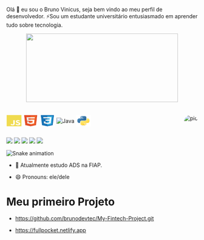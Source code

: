 Olá 👋 eu sou o Bruno Vinicus,  seja bem vindo ao meu perfil de desenvolvedor.
⚡Sou um estudante universitário entusiasmado em aprender tudo sobre tecnologia.

<div align="center">
  <img align="center" height="180em" width="400" src="https://github-readme-stats.vercel.app/api?username=brunodevtec&show_icons=true&theme=midnight-purple&hide=contribs,prs,issues&"/>
<!--   <img align="center" height="160em" src="https://github-readme-stats.vercel.app/api/top-langs/?username=brunodevtec&layout=compact&langs_count=7&theme=midnight-purple"/> -->
</div>
<br>
    
<div style="display: inline_block"><br>
  <img align="center" alt="Js" height="30" width="40" src="https://raw.githubusercontent.com/devicons/devicon/master/icons/javascript/javascript-plain.svg">
  <img align="center" alt="HTML" height="30" width="40" src="https://raw.githubusercontent.com/devicons/devicon/master/icons/html5/html5-original.svg">
  <img align="center" alt="CSS" height="30" width="40" src="https://raw.githubusercontent.com/devicons/devicon/master/icons/css3/css3-original.svg">
  <img align="center" alt="Java" height="30" width="40" src="https://cdn.jsdelivr.net/gh/devicons/devicon/icons/java/java-plain-wordmark.svg">
  <img align="center" alt="Python" height="30" width="40" src="https://raw.githubusercontent.com/devicons/devicon/master/icons/python/python-original.svg">
  <img align="right" alt="pic" height="150" style="border-radius:50px;" src="https://i.ibb.co/n6cZp0X/Pic.png">
</div>

##
    
<div>  
  <a href = "brunodevtec@gmail.com"><img src="https://img.shields.io/badge/-Gmail-%23333?style=for-the-badge&logo=gmail&logoColor=white" target="_blank"></a>
  <a href="linkedin.com/in/bruno-vinicius-pereira-5988b5266" target="_blank"><img src="https://img.shields.io/badge/-LinkedIn-%230077B5?style=for-the-badge&logo=linkedin&logoColor=white" target="_blank"></a> 
  <a href="#" target="_blank"><img src="https://img.shields.io/badge/Netlify-00C7B7?style=for-the-badge&logo=netlify&logoColor=white" target="_blank"></a> 
  <a href="#" target="_blank"><img src="https://img.shields.io/badge/-Instagram-%23E4405F?style=for-the-badge&logo=instagram&logoColor=white" target="_blank"></a>
  <a href="https://discord.gg/QPnrx335" target="_blank"><img src="https://img.shields.io/badge/Discord-7289DA?style=for-the-badge&logo=discord&logoColor=white" target="_blank"></a>
 
  ![Snake animation](https://github.com/brunodevtec/brunodevtec/blob/output/github-contribution-grid-snake.svg)
</div>
  
  - 🌱 Atualmente estudo ADS na FIAP.

  - 😄 Pronouns: ele/dele


# Meu primeiro Projeto

- https://github.com/brunodevtec/My-Fintech-Project.git

- https://fullpocket.netlify.app
